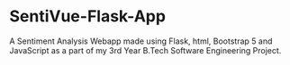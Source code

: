 # SentiVue-Flask-App
A Sentiment Analysis Webapp made using Flask, html, Bootstrap 5 and JavaScript as a part of my 3rd Year B.Tech Software Engineering Project.
